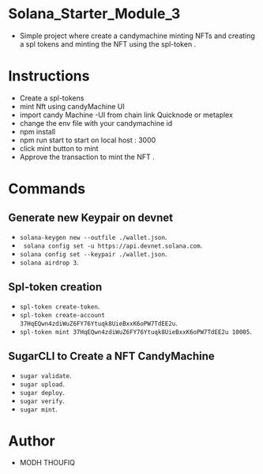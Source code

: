 # Solana_Starter_Module_3
- Simple project where create a candymachine minting NFTs and creating a spl tokens and minting the NFT using the spl-token .

# Instructions
- Create a spl-tokens
- mint Nft using candyMachine UI
- import candy Machine -UI from chain link Quicknode or metaplex 
- change the env file with your candymachine id
- npm install
- npm run start to start on local host : 3000
- click mint button to mint
- Approve the transaction to mint the NFT .
# Commands
## Generate new Keypair on devnet
- `solana-keygen new --outfile ./wallet.json`.
- ` solana config set -u https://api.devnet.solana.com`.
- `solana config set --keypair ./wallet.json`.
- `solana airdrop 3`.
## Spl-token creation
- `spl-token create-token`.
- `spl-token create-account 37HqEQwn4zdiWuZ6FY76Ytuqk8UieBxxK6oPW7TdEE2u`.
- `spl-token mint 37HqEQwn4zdiWuZ6FY76Ytuqk8UieBxxK6oPW7TdEE2u 10005`.
## SugarCLI  to Create a NFT CandyMachine
- `sugar validate`.
- `sugar upload`.
- `sugar deploy`.
- `sugar verify`.
- `sugar mint`.
# Author 
- MODH THOUFIQ

